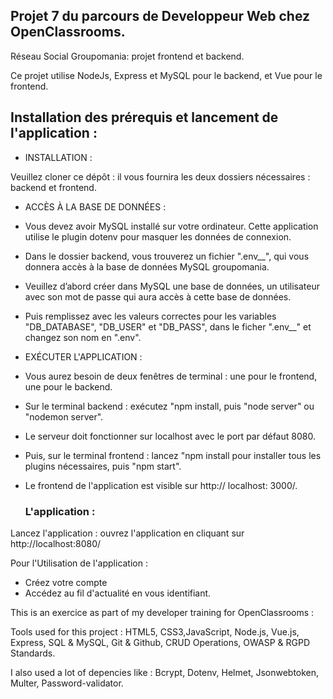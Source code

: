  ## Projet 7 du parcours de Developpeur Web chez OpenClassrooms.  ##

 Réseau Social Groupomania: projet frontend et backend.

Ce projet utilise NodeJs, Express et MySQL pour le backend, et Vue pour le frontend.

 ## Installation des prérequis et lancement de l'application :  ##

- INSTALLATION :

Veuillez cloner ce dépôt : il vous fournira les deux dossiers nécessaires : backend et frontend.

- ACCÈS À LA BASE DE DONNÉES :

- Vous devez avoir MySQL installé sur votre ordinateur. Cette application utilise le plugin dotenv pour masquer les données de connexion. 
- Dans le dossier backend, vous trouverez un fichier ".env__", qui vous donnera accès à la base de données MySQL groupomania. 
- Veuillez d’abord créer dans MySQL une base de données, un utilisateur avec son mot de passe qui aura accès à cette base de données.
- Puis remplissez avec les valeurs correctes pour les variables "DB_DATABASE", "DB_USER" et "DB_PASS", dans le ficher ".env__" et changez son nom en ".env".

- EXÉCUTER L'APPLICATION :

- Vous aurez besoin de deux fenêtres de terminal : une pour le frontend, une pour le backend. 
- Sur le terminal backend : exécutez "npm install, puis "node server" ou "nodemon server". 
- Le serveur doit fonctionner sur localhost avec le port par défaut 8080. 
- Puis, sur le terminal frontend : lancez "npm install pour installer tous les plugins nécessaires, puis "npm start". 
- Le frontend de l'application est visible sur http:// localhost: 3000/.
    
    
    ### L'application :  ###
   

Lancez l'application : ouvrez l'application en cliquant sur http://localhost:8080/

Pour l'Utilisation de l'application : 
- Créez votre compte
- Accédez au fil d'actualité en vous identifiant.


This is an exercice as part of my developer training for OpenClassrooms :

Tools used for this project : HTML5, CSS3,JavaScript, Node.js, Vue.js, Express, SQL & MySQL, Git & Github, CRUD Operations, OWASP & RGPD Standards.

I also used a lot of depencies like : Bcrypt, Dotenv, Helmet, Jsonwebtoken, Multer, Password-validator.

